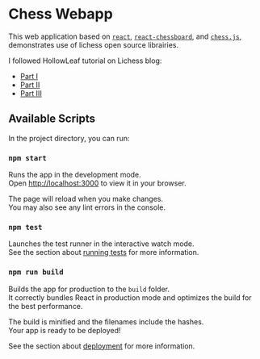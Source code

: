 # Chess Webapp

This web application based on  [`react`](https://www.npmjs.com/package/react), [`react-chessboard`](https://www.npmjs.com/package/react-chessboard), and [`chess.js`](https://www.npmjs.com/package/chess.js), demonstrates use of lichess open source librairies.

I followed HollowLeaf tutorial on Lichess blog:
- [Part I](https://lichess.org/@/HollowLeaf/blog/chess-web-programming-part-one-getting-started/8ZKpwJU8)
- [Part II](https://lichess.org/@/HollowLeaf/blog/chess-web-programming-part-two-stockfish/PdeOTODf)
- [Part III](https://lichess.org/@/HollowLeaf/blog/chess-web-programming-part-three-deploying-your-application/J3GdsKZP)

## Available Scripts

In the project directory, you can run:

### `npm start`

Runs the app in the development mode.\
Open [http://localhost:3000](http://localhost:3000) to view it in your browser.

The page will reload when you make changes.\
You may also see any lint errors in the console.

### `npm test`

Launches the test runner in the interactive watch mode.\
See the section about [running tests](https://facebook.github.io/create-react-app/docs/running-tests) for more information.

### `npm run build`

Builds the app for production to the `build` folder.\
It correctly bundles React in production mode and optimizes the build for the best performance.

The build is minified and the filenames include the hashes.\
Your app is ready to be deployed!

See the section about [deployment](https://facebook.github.io/create-react-app/docs/deployment) for more information.
